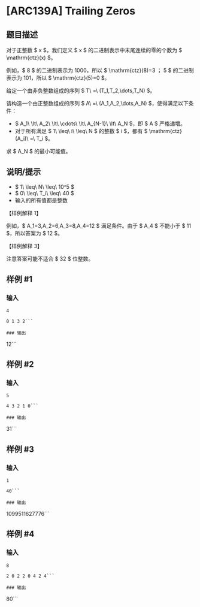 # [ARC139A] Trailing Zeros

## 题目描述

对于正整数 $ x $，我们定义 $ x $ 的二进制表示中末尾连续的零的个数为 $ \mathrm{ctz}(x) $。

例如，$ 8 $ 的二进制表示为 1000，所以 $ \mathrm{ctz}(8)=3 $；$ 5 $ 的二进制表示为 101，所以 $ \mathrm{ctz}(5)=0 $。

给定一个由非负整数组成的序列 $ T\ =\ (T_1,T_2,\dots,T_N) $。

请构造一个由正整数组成的序列 $ A\ =\ (A_1,A_2,\dots,A_N) $，使得满足以下条件：
- $ A_1\ \lt\ A_2\ \lt\ \cdots\ \lt\ A_{N-1}\ \lt\ A_N $，即 $ A $ 严格递增。
- 对于所有满足 $ 1\ \leq\ i\ \leq\ N $ 的整数 $ i $，都有 $ \mathrm{ctz}(A_i)\ =\ T_i $。

求 $ A_N $ 的最小可能值。

## 说明/提示

- $ 1\ \leq\ N\ \leq\ 10^5 $
- $ 0\ \leq\ T_i\ \leq\ 40 $
- 输入的所有值都是整数

【样例解释 1】

例如，$ A_1=3,A_2=6,A_3=8,A_4=12 $ 满足条件。由于 $ A_4 $ 不能小于 $ 11 $，所以答案为 $ 12 $。

【样例解释 3】

注意答案可能不适合 $ 32 $ 位整数。

## 样例 #1

### 输入

```
4
0 1 3 2```

### 输出

```
12```

## 样例 #2

### 输入

```
5
4 3 2 1 0```

### 输出

```
31```

## 样例 #3

### 输入

```
1
40```

### 输出

```
1099511627776```

## 样例 #4

### 输入

```
8
2 0 2 2 0 4 2 4```

### 输出

```
80```

